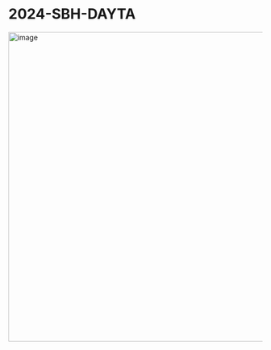 # 2024-SBH-DAYTA
<img width="614" alt="image" src="https://github.com/user-attachments/assets/a815ae3c-ef95-4401-97ba-d2fa3bf0489e">
